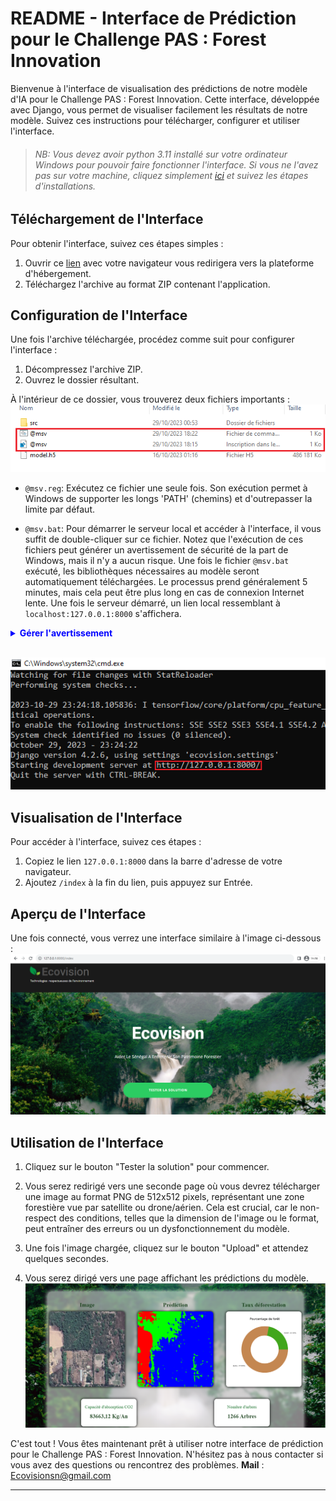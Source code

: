 # README - Interface de Prédiction pour le Challenge PAS : Forest Innovation

Bienvenue à l'interface de visualisation des prédictions de notre modèle d'IA pour le Challenge PAS : Forest Innovation. Cette interface, développée avec Django, vous permet de visualiser facilement les résultats de notre modèle. Suivez ces instructions pour télécharger, configurer et utiliser l'interface.

>###### NB: Vous devez avoir python 3.11 installé sur votre ordinateur Windows pour pouvoir faire fonctionner l'interface. Si vous ne l'avez  pas sur votre machine, cliquez simplement [ici](https://www.python.org/ftp/python/3.11.6/python-3.11.6-amd64.exe) et suivez les étapes d'installations.

## Téléchargement de l'Interface

Pour obtenir l'interface, suivez ces étapes simples :

1. Ouvrir ce [lien](https://www.dropbox.com/scl/fi/h84n8nkcx9kpu16q0d042/EcoVisionSN.zip?rlkey=b1r06cbv12im2n549ur8tb82e&dl=0) avec votre navigateur vous redirigera vers la plateforme d'hébergement.
2. Téléchargez l'archive au format ZIP contenant l'application.

## Configuration de l'Interface

Une fois l'archive téléchargée, procédez comme suit pour configurer l'interface :

1. Décompressez l'archive ZIP.
2. Ouvrez le dossier résultant.

À l'intérieur de ce dossier, vous trouverez deux fichiers importants :
![fichiers importants](images/capture_8.png)

- `@msv.reg`: Exécutez ce fichier une seule fois. Son exécution permet à Windows de supporter les longs 'PATH' (chemins) et d'outrepasser la limite par défaut.

- `@msv.bat`: Pour démarrer le serveur local et accéder à l'interface, il vous suffit de double-cliquer sur ce fichier. Notez que l'exécution de ces fichiers peut générer un avertissement de sécurité de la part de Windows, mais il n'y a aucun risque. Une fois le fichier `@msv.bat` exécuté, les bibliothèques nécessaires au modèle seront automatiquement téléchargées. Le processus prend généralement 5 minutes, mais cela peut être plus long en cas de connexion Internet lente. Une fois le serveur démarré, un lien local ressemblant à `localhost:127.0.0.1:8000` s'affichera.
<details>
<summary style="color: blue; font-weight: bold">Gérer l'avertissement</summary>
Vous allez voir un avertissement ressemblant à cela la première fois que vous essayerez de lancer l'interface :

![test](images/capture_7.jpeg)

<br>

Cliquez sur **More info** et ensuite cliquez sur **exécuter quand même**. Après ça l'interface devrait démarrer via le CMD windows et vous n'aurez plus cet avertissement.

</details>
<br>

![demarrage cmd](images/capture_6.png)

## Visualisation de l'Interface

Pour accéder à l'interface, suivez ces étapes :

1. Copiez le lien `127.0.0.1:8000` dans la barre d'adresse de votre navigateur.
2. Ajoutez `/index` à la fin du lien, puis appuyez sur Entrée.

## Aperçu de l'Interface

Une fois connecté, vous verrez une interface similaire à l'image ci-dessous :
![Interface Preview](images/capture_3.png)

## Utilisation de l'Interface

1. Cliquez sur le bouton "Tester la solution" pour commencer.

2. Vous serez redirigé vers une seconde page où vous devrez télécharger une image au format PNG de 512x512 pixels, représentant une zone forestière vue par satellite ou drone/aérien. Cela est crucial, car le non-respect des conditions, telles que la dimension de l'image ou le format, peut entraîner des erreurs ou un dysfonctionnement du modèle.

3. Une fois l'image chargée, cliquez sur le bouton "Upload" et attendez quelques secondes.

4. Vous serez dirigé vers une page affichant les prédictions du modèle.
![Predictions Page](images/capture_5.png)

C'est tout ! Vous êtes maintenant prêt à utiliser notre interface de prédiction pour le Challenge PAS : Forest Innovation. N'hésitez pas à nous contacter si vous avez des questions ou rencontrez des problèmes.
**Mail** : Ecovisionsn@gmail.com

---

